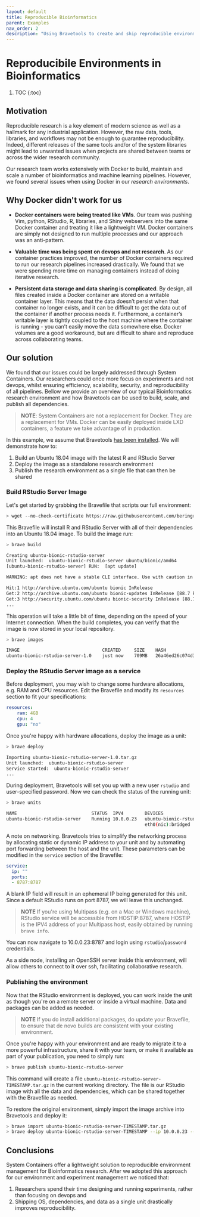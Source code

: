 ```yaml
---
layout: default
title: Reproducible Bioinformatics
parent: Examples
nav_order: 2
description: "Using Bravetools to create and ship reproducible environments"
---
```



# Reproducibile Environments in Bioinformatics

1. TOC
{:toc}

## Motivation

Reproducible research is a key element of modern science as well as a hallmark for any industrial application. However, the raw data, tools, libraries, and workflows may not be enough to guarantee reproducibility. Indeed, different releases of the same tools and/or of the system libraries might lead to unwanted issues when projects are shared between teams or across the wider research community.

Our research team works extensively with Docker to build, maintain and scale a number of bioinformatics and machine learning pipelines. However, we found several issues when using Docker in our _research environments_.

## Why Docker didn't work for us

* **Docker containers were being treated like VMs**. Our team was pushing Vim, python, RStudio, R, libraries, and Shiny webservers into the same Docker container and treating it like a lightweight VM. Docker containers are simply not designed to run multiple processes and our approach was an anti-pattern.

* **Valuable time was being spent on devops and not research**. As our container practices improved, the number of Docker containers required to run our research pipelines increased drastically. We found that we were spending more time on managing containers instead of doing iterative research.

* **Persistent data storage and data sharing is complicated**. By design, all files created inside a Docker container are stored on a writable container layer. This means that the data doesn’t persist when that container no longer exists, and it can be difficult to get the data out of the container if another process needs it. Furthermore, a container’s writable layer is tightly coupled to the host machine where the container is running - you can’t easily move the data somewhere else. Docker volumes are a good workaround, but are difficult to share and reproduce across collaborating teams.

## Our solution

We found that our issues could be largely addressed through System Containers. Our researchers could once more focus on experiments and not devops, whilst ensuring efficiency, scalability, security, and reproducibility of all pipelines. Bellow we provide an overview of our typical Bioinformatics research environment and how Bravetools can be used to build, scale, and publish all dependencies.

> **NOTE**: System Containers are not a replacement for Docker. They are a replacement for VMs. Docker can be easily deployed inside LXD containers, a feature we take advantage of in production.

In this example, we assume that Bravetools [has been installed](../../installation). We will demonstrate how to:

1. Build an Ubuntu 18.04 image with the latest R and RStudio Server
2. Deploy the image as a standalone research environment
3. Publish the research environment as a single file that can then be shared

### Build RStudio Server Image

Let's get started by grabbing the Bravefile that scripts our full environment:

```bash
> wget --no-check-certificate https://raw.githubusercontent.com/beringresearch/bravefiles/master/ubuntu/ubuntu-bionic-rstudio-server/Bravefile
```

This Bravefile will install R and RStudio Server with all of their dependencies into an Ubuntu 18.04 image. To build the image run:

```bash
> brave build

Creating ubuntu-bionic-rstudio-server
Unit launched:  ubuntu-bionic-rstudio-server ubuntu/bionic/amd64
[ubuntu-bionic-rstudio-server] RUN:  [apt update]

WARNING: apt does not have a stable CLI interface. Use with caution in scripts.

Hit:1 http://archive.ubuntu.com/ubuntu bionic InRelease
Get:2 http://archive.ubuntu.com/ubuntu bionic-updates InRelease [88.7 kB]
Get:3 http://security.ubuntu.com/ubuntu bionic-security InRelease [88.7 kB
...
```

This operation will take a little bit of time, depending on the speed of your Internet connection. When the build completes, you can verify that the image is now stored in your local repository.

```bash
> brave images

IMAGE                           	CREATED   	SIZE 	HASH                            
ubuntu-bionic-rstudio-server-1.0	just now  	709MB	26a46ed26c074d3fa29d2a6fec7dcdfe
```

### Deploy the RStudio Server image as a service

Before deployment, you may wish to change some hardware allocations, e.g. RAM and CPU resources. Edit the Bravefile and modify its `resources` section to fit your specifications:

```yaml
resources:
    ram: 4GB
    cpu: 4
    gpu: "no"
```

Once you're happy with hardware allocations, deploy the image as a unit:

``` bash
> brave deploy

Importing ubuntu-bionic-rstudio-server-1.0.tar.gz
Unit launched:  ubuntu-bionic-rstudio-server
Service started:  ubuntu-bionic-rstudio-server
...
```

During deployment, Bravetools will set you up with a new user `rstudio` and user-specified password. Now we can check the status of the running unit:

``` bash
> brave units

NAME                        	STATUS 	IPV4      	DEVICES
ubuntu-bionic-rstudio-server	Running	10.0.0.23 	ubuntu-bionic-rstudio-serverproxy-8787:8787
                            	       	          	eth0(nic):bridged
```

A note on networking. Bravetools tries to simplify the networking process by allocating static or dynamic IP address to your unit and by automating port forwarding between the host and the unit. These parameters can be modified in the `service` section of the Bravefile:

```yaml
service:
  ip: ""
  ports:
  - 8787:8787
```

A blank IP field will result in an ephemeral IP being generated for this unit. Since a default RStudio runs on port 8787, we will leave this unchanged.

> **NOTE** If you're using Multipass (e.g. on a Mac or Windows machine), RStudio service will be accessible from HOSTIP:8787, where HOSTIP is the IPV4 address of your Multipass host, easily obtained by running `brave info`.

You can now navigate to 10.0.0.23:8787 and login using `rstudio`/`password` credentials.

As a side node, installing an OpenSSH server inside this environment, will allow others to connect to it over ssh, facilitating collaborative research.

### Publishing the environment

Now that the RStudio environment is deployed, you can work inside the unit as though you're on a remote server or inside a virtual machine. Data and packages can be added as needed.

> **NOTE** If you do install additional packages, do update your Bravefile, to ensure that de novo builds are consistent with your existing environment.

Once you're happy with your environment and are ready to migrate it to a more powerful infrastructure, share it with your team, or make it available as part of your publication, you need to simply run:

```bash
> brave publish ubuntu-bionic-rstudio-server
```

This command will create a file `ubuntu-bionic-rstudio-server-TIMESTAMP.tar.gz` in the current working directory. The file is our RStudio image with all the data and dependencies, which can be shared together with the Bravefile as needed.

To restore the original environment, simply import the image archive into Bravetools and deploy it:

```bash
> brave import ubuntu-bionic-rstudio-server-TIMESTAMP.tar.gz
> brave deploy ubuntu-bionic-rstudio-server-TIMESTAMP --ip 10.0.0.23 --port 8787:8787 --name ubuntu-bionic-rstudio-server
```

## Conclusions

System Containers offer a lightweight solution to reproducible environment management for Bioinformatics research. After we adopted this approach for our environment and experiment management we noticed that:

1. Researchers spend their time designing and running experiments, rather than focusing on devops and
2. Shipping OS, dependencies, and data as a single unit drastically improves reproducibility.